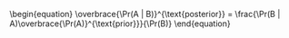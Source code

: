 \begin{equation}
\overbrace{\Pr(A | B)}^{\text{posterior}} = \frac{\Pr(B | A)\overbrace{\Pr(A)}^{\text{prior}}}{\Pr(B)}
\end{equation}